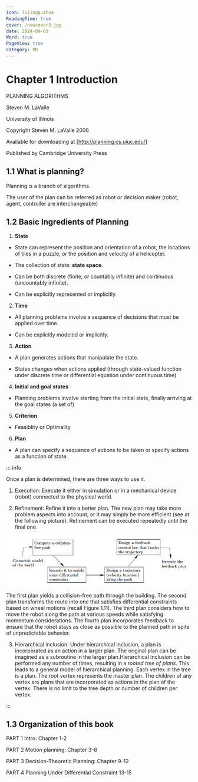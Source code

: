 ```yaml
---
icon: lujingguihua
ReadingTime: true
cover: /newcover3.jpg
date: 2024-09-03
Word: true
PageView: true
category: PR
---
```


# Chapter 1 Introduction

PLANNING ALGORITHMS

Steven M. LaValle  

University of Illinois  

Copyright Steven M. LaValle 2006  

Available for downloading at [http://planning.cs.uiuc.edu/]

Published by Cambridge University Press

## 1.1 What is planning?

Planning is a branch of algorithms.

The user of the plan can be referred as robot or decision maker (robot, agent, controller are interchangeable)

## 1.2 Basic Ingredients of Planning

1. **State**

- State can represent the position and orientation of a robot, the locations of tiles in a puzzle, or the position and velocity of a helicopter.

- The collection of state: **state space**.

- Can be both discrete (finite, or countably infinite) and continuous (uncountably infinite).

- Can be explicitly represented or implicitly.


2. **Time**

- All planning problems involve a sequence of decisions that must be applied over time.

- Can be explicitly modeled or implicitly.


3. **Action**

- A plan generates actions that manipulate the state.

- States changes when actions applied (through state-valued function under discrete time or differential equation under continuous time)


4. **Initial and goal states**

- Planning problems involve starting from the initial state, finally arriving at the goal states (a set of)

5. **Criterion**

- Feasiblity or Optimality

6. **Plan**

- A plan can specify a sequence of actions to be taken or specify actions as a function of state. 

::: info

Once a plan is determined, there are three ways to use it.

1. Execution: Execute it either in simulation or in a mechanical device (robot) connected to the physical world.

2. Refinement: Refine it into a better plan. The new plan may take more problem aspects into account, or it may simply be more efficient (see at the following picture). Refinement can be executed repeatedly until the final one. 

![A refinement approach that has been used for decades in robotics](https://github.com/RyanLee-ljx/RyanLee-ljx.github.io/blob/image/Pla/refinement.png?raw=true)

The first plan yields a collision-free path through the building. The second plan transforms the route into one that satisfies differential constraints based on wheel motions (recall Figure 1.11). The third plan considers how to move the robot along the path at various speeds while satisfying momentum considerations. The fourth plan incorporates feedback to ensure that the robot stays as close as possible to the planned path in spite of unpredictable behavior.

3. Hierarchical inclusion: Under hierarchical inclusion, a plan is incorporated as an action in a larger plan. The original plan can be imagined as a subroutine in the larger plan.Hierarchical inclusion can be performed any number of times, resulting in a *rooted tree of plans*. This leads to a general model of hierarchical planning. Each vertex in the tree is a plan. The root vertex represents the master plan. The children of any vertex are plans that are incorporated as actions in the plan of the vertex. There is no limit to the tree depth or number of children per vertex.

:::

## 1.3 Organization of this book

PART 1 Intro: Chapter 1-2

PART 2 Motion planning: Chapter 3-8

PART 3 Decision-Theoretic Planning: Chapter 9-12

PART 4 Planning Under Differential Constraint 13-15
